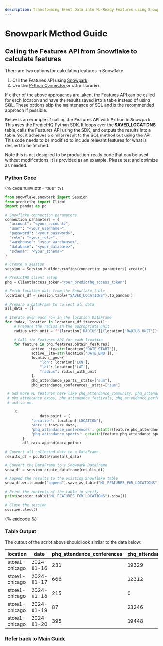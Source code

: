 ```yaml
---
description: Transforming Event Data into ML-Ready Features using Snowpark and Python
---
```


# Snowpark Method Guide

## Calling the Features API from Snowflake to calculate features

There are two options for calculating features in Snowflake:&#x20;

1. Call the Features API using [Snowpark](https://docs.snowflake.com/en/developer-guide/snowpark/python/index)&#x20;
2. Use the [Python Connector ](https://docs.snowflake.com/en/developer-guide/python-connector/python-connector)or other libraries.&#x20;

If either of the above approaches are taken, the Features API can be called for each location and have the results saved into a table instead of using SQL. These options skip the maintenance of SQL and is the recommended approach if possible.

Below is an example of calling the Features API with Python in Snowpark. This uses the PredictHQ Python SDK. It loops over the **SAVED\_LOCATIONS** table, calls the Features API using the SDK, and outputs the results into a table. So, it achieves a similar result to the SQL method but using the API. This code needs to be modified to include relevant features for what is desired to be fetched.

Note this is not designed to be production-ready code that can be used without modifications. It is provided as an example. Please test and optimize as needed.

### Python Code

{% code fullWidth="true" %}
```python
from snowflake.snowpark import Session
from predicthq import Client
import pandas as pd

# Snowflake connection parameters
connection_parameters = {
  "account": "<your_account>",
  "user": "<your_username>",
  "password": "<your_password>",
  "role": "<your_role>",
  "warehouse": "<your_warehouse>",
  "database": "<your_database>",
  "schema": "<your_schema>"
}

# Create a session
session = Session.builder.configs(connection_parameters).create()

# PredictHQ Client setup
phq = Client(access_token="your_predicthq_access_token")

# Fetch location data from the Snowflake table
locations_df = session.table("SAVED_LOCATIONS").to_pandas()

# Prepare a DataFrame to collect all data
all_data = []

# Iterate over each row in the location DataFrame
for index, location in locations_df.iterrows():
    # Prepare the radius in the appropriate unit
    radius_with_unit = f"{location['RADIUS']}{location['RADIUS_UNIT']}"

    # Call the Features API for each location
    for feature in phq.features.obtain_features(
            active__gte=str(location['DATE_START']),
            active__lte=str(location['DATE_END']),
            location__geo={
                "lon": location['LON'],
                "lat": location['LAT'],
                "radius": radius_with_unit
            },
            phq_attendance_sports__stats=["sum"],
            phq_attendance_conferences__stats=["sum"]

 # add more ML features here like phq_attendance_community, phq_attendance_concerts,
 # phq_attendance_expos, phq_attendance_festivals, phq_attendance_performing_arts,
 # and so on.

    ):
                data_point = {
            'location': location['LOCATION'],
            'date': feature.date,
            'phq_attendance_conferences': getattr(feature.phq_attendance_conferences.stats, 'sum', 0),
            'phq_attendance_sports': getattr(feature.phq_attendance_sports.stats, 'sum', 0)
        }
        all_data.append(data_point)

# Convert all collected data to a DataFrame
results_df = pd.DataFrame(all_data)

# Convert the DataFrame to a Snowpark DataFrame
snow_df = session.create_dataframe(results_df)

# Append the results to the existing Snowflake table
snow_df.write.mode("append").save_as_table("ML_FEATURES_FOR_LOCATIONS")

# Print the contents of the table to verify
print(session.table("ML_FEATURES_FOR_LOCATIONS").show())

# Close the session
session.close()

```
{% endcode %}

### Table Output

The output of the script above should look similar to the data below:

<table data-full-width="true"><thead><tr><th width="226">location</th><th width="178">date</th><th width="321" data-type="number">phq_attendance_conferences</th><th data-type="number">phq_attendance_sports</th></tr></thead><tbody><tr><td>store1-chicago</td><td>2024-01-16</td><td>231</td><td>19329</td></tr><tr><td>store1-chicago</td><td>2024-01-17</td><td>666</td><td>12312</td></tr><tr><td>store1-chicago</td><td>2024-01-18</td><td>215</td><td>0</td></tr><tr><td>store1-chicago</td><td>2024-01-19</td><td>87</td><td>23246</td></tr><tr><td>store1-chicago</td><td>2024-01-20</td><td>395</td><td>19448</td></tr></tbody></table>



### Refer back to [Main Guide](https://app.gitbook.com/o/WGid6DiA3ccvlkmvc17s/s/tNhzHETmXsrWeVBndqqJ/\~/changes/155/integrations/third-party-integrations/snowflake/snowflake-data-science-guide)
